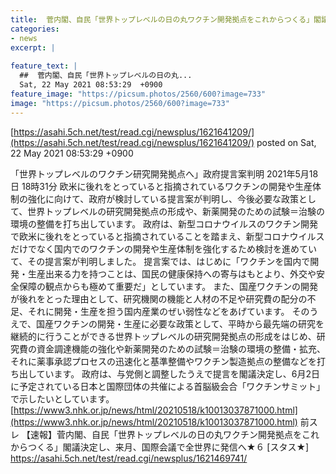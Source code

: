 ```yaml
---
title:  菅内閣、自民「世界トップレベルの日の丸ワクチン開発拠点をこれからつくる」閣議決定し、来月、国際会議で全世界に発信へ★８  
categories:
- news
excerpt: |
  
feature_text: |
  ##  菅内閣、自民「世界トップレベルの日の丸...
  Sat, 22 May 2021 08:53:29  +0900
feature_image: "https://picsum.photos/2560/600?image=733"
image: "https://picsum.photos/2560/600?image=733"
---
```


[https://asahi.5ch.net/test/read.cgi/newsplus/1621641209/](https://asahi.5ch.net/test/read.cgi/newsplus/1621641209/)
posted on Sat, 22 May 2021 08:53:29  +0900

<!--more-->

「世界トップレベルのワクチン研究開発拠点へ」政府提言案判明 2021年5月18日 18時31分 欧米に後れをとっていると指摘されているワクチンの開発や生産体制の強化に向けて、政府が検討している提言案が判明し、今後必要な政策として、世界トップレベルの研究開発拠点の形成や、新薬開発のための試験＝治験の環境の整備を打ち出しています。 政府は、新型コロナウイルスのワクチン開発で欧米に後れをとっていると指摘されていることを踏まえ、新型コロナウイルスだけでなく国内でのワクチンの開発や生産体制を強化するため検討を進めていて、その提言案が判明しました。 提言案では、はじめに「ワクチンを国内で開発・生産出来る力を持つことは、国民の健康保持への寄与はもとより、外交や安全保障の観点からも極めて重要だ」としています。 また、国産ワクチンの開発が後れをとった理由として、研究機関の機能と人材の不足や研究費の配分の不足、それに開発・生産を担う国内産業のぜい弱性などをあげています。 そのうえで、国産ワクチンの開発・生産に必要な政策として、平時から最先端の研究を継続的に行うことができる世界トップレベルの研究開発拠点の形成をはじめ、研究費の資金調達機能の強化や新薬開発のための試験＝治験の環境の整備・拡充、それに薬事承認プロセスの迅速化と基準整備やワクチン製造拠点の整備などを打ち出しています。 政府は、与党側と調整したうえで提言を閣議決定し、6月2日に予定されている日本と国際団体の共催による首脳級会合「ワクチンサミット」で示したいとしています。 [https://www3.nhk.or.jp/news/html/20210518/k10013037871000.html](https://www3.nhk.or.jp/news/html/20210518/k10013037871000.html) 前スレ 【速報】菅内閣、自民「世界トップレベルの日の丸ワクチン開発拠点をこれからつくる」閣議決定し、来月、国際会議で全世界に発信へ★６ [スタス★] https://asahi.5ch.net/test/read.cgi/newsplus/1621469741/
